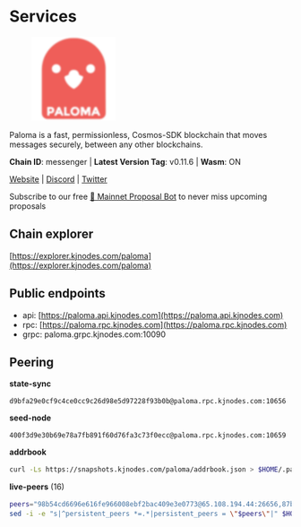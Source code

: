 # Services

<figure><img src="https://raw.githubusercontent.com/kj89/cosmos-images/main/logos/paloma.png" width="150" alt=""><figcaption></figcaption></figure>

Paloma is a fast, permissionless, Cosmos-SDK blockchain that  moves messages securely, between any other blockchains.

**Chain ID**: messenger | **Latest Version Tag**: v0.11.6 | **Wasm**: ON

[Website](https://www.palomachain.com) | [Discord](https://discord.gg/tKVFpfdSw4) | [Twitter](https://twitter.com/paloma_chain)



Subscribe to our free [🤖 Mainnet Proposal Bot](https://t.me/kjnodes_proposal_bot) to never miss upcoming proposals


## Chain explorer
[https://explorer.kjnodes.com/paloma](https://explorer.kjnodes.com/paloma)

## Public endpoints

* api: [https://paloma.api.kjnodes.com](https://paloma.api.kjnodes.com)
* rpc: [https://paloma.rpc.kjnodes.com](https://paloma.rpc.kjnodes.com)
* grpc: paloma.grpc.kjnodes.com:10090

## Peering

**state-sync**

```text
d9bfa29e0cf9c4ce0cc9c26d98e5d97228f93b0b@paloma.rpc.kjnodes.com:10656
```

**seed-node**

```text
400f3d9e30b69e78a7fb891f60d76fa3c73f0ecc@paloma.rpc.kjnodes.com:10659
```

**addrbook**
```bash
curl -Ls https://snapshots.kjnodes.com/paloma/addrbook.json > $HOME/.paloma/config/addrbook.json
```

**live-peers** (16)
```bash
peers="98b54cd6696e616fe966008ebf2bac409e3e0773@65.108.194.44:26656,87b4221770495e66e772a53bbea92a15aff288c2@144.126.158.0:26656,dfa0d66a3713bf6b49bc509a2a4fc75bee042a30@23.88.77.188:20009,19165f3248f358ded53c3f51cf97a22123560b86@65.109.69.154:38656,527200c42834243b6dc8dacbe26423b7e6577e0f@138.201.129.102:26656,41a47bae18f81c1f626e4b238221b77e274424d7@45.33.65.223:26656,124cbe860f1eaa8084444587928db17c78ebd8f3@149.90.94.145:26658,8ed8cddfac504d986a2c6545def0e57b2c6aa5db@65.109.106.172:38656,5321570794c61a8285505812cb7ebd6308a86583@65.109.113.253:26656,b92c94f00b46500a5ff8920acd438c0873c2f9da@50.116.13.101:26656,16f0d09580054101394ea08bbb48b1ad5bb91a27@95.214.52.144:10656,31177b544fcf1cae76e3560812f4f901cab27126@65.109.61.175:26656,08c242d4505c5db223647069fdc0acb6e90079aa@65.109.106.214:26656,f4c43099e04b721c54a454dad85f61da49be90bc@65.108.199.222:28656,e4b7cdd48c39c355e9a3480f4f4d5afab8fb0e08@46.0.203.78:26637,d9bfa29e0cf9c4ce0cc9c26d98e5d97228f93b0b@65.109.88.38:10656"
sed -i -e "s|^persistent_peers *=.*|persistent_peers = \"$peers\"|" $HOME/.paloma/config/config.toml
```
